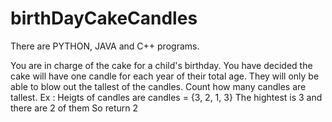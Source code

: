 # birthDayCakeCandles
There are PYTHON, JAVA and C++ programs.

You are in charge of the cake for a child's birthday. You have decided the cake will have one candle for each year of their total age. They will only be able to blow out the tallest of the candles. Count how many candles are tallest.
Ex : Heigts of candles are
      candles = {3, 2, 1, 3}
      The hightest is 3 and there are 2 of them
      So return 2
      
